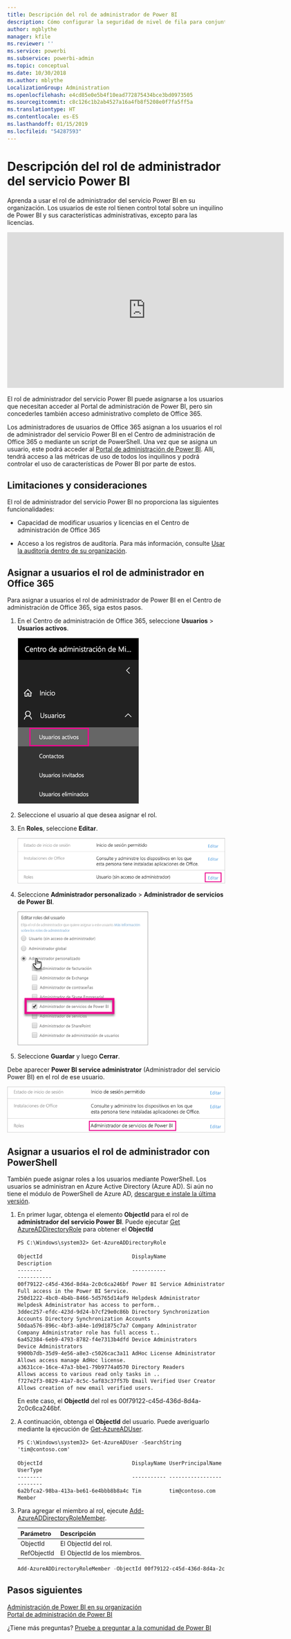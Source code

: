 ```yaml
---
title: Descripción del rol de administrador de Power BI
description: Cómo configurar la seguridad de nivel de fila para conjuntos de datos importados, y DirectQuery, dentro del servicio Power BI.
author: mgblythe
manager: kfile
ms.reviewer: ''
ms.service: powerbi
ms.subservice: powerbi-admin
ms.topic: conceptual
ms.date: 10/30/2018
ms.author: mblythe
LocalizationGroup: Administration
ms.openlocfilehash: e4cd85e0e5b4f10ead772875434bce3bd0973505
ms.sourcegitcommit: c8c126c1b2ab4527a16a4fb8f5208e0f7fa5ff5a
ms.translationtype: HT
ms.contentlocale: es-ES
ms.lasthandoff: 01/15/2019
ms.locfileid: "54287593"
---
```

# <a name="understanding-the-power-bi-service-administrator-role"></a>Descripción del rol de administrador del servicio Power BI

Aprenda a usar el rol de administrador del servicio Power BI en su organización. Los usuarios de este rol tienen control total sobre un inquilino de Power BI y sus características administrativas, excepto para las licencias.

<iframe width="640" height="360" src="https://www.youtube.com/embed/PQRbdJgEm3k?showinfo=0" frameborder="0" allowfullscreen></iframe>

El rol de administrador del servicio Power BI puede asignarse a los usuarios que necesitan acceder al Portal de administración de Power BI, pero sin concederles también acceso administrativo completo de Office 365.

Los administradores de usuarios de Office 365 asignan a los usuarios el rol de administrador del servicio Power BI en el Centro de administración de Office 365 o mediante un script de PowerShell. Una vez que se asigna un usuario, este podrá acceder al [Portal de administración de Power BI](service-admin-portal.md). Allí, tendrá acceso a las métricas de uso de todos los inquilinos y podrá controlar el uso de características de Power BI por parte de estos.

## <a name="limitations-and-considerations"></a>Limitaciones y consideraciones

El rol de administrador del servicio Power BI no proporciona las siguientes funcionalidades:

* Capacidad de modificar usuarios y licencias en el Centro de administración de Office 365

* Acceso a los registros de auditoría. Para más información, consulte [Usar la auditoría dentro de su organización](service-admin-auditing.md).

## <a name="assign-users-to-the-admin-role-in-office-365"></a>Asignar a usuarios el rol de administrador en Office 365

Para asignar a usuarios el rol de administrador de Power BI en el Centro de administración de Office 365, siga estos pasos.

1. En el Centro de administración de Office 365, seleccione **Usuarios** > **Usuarios activos**.

    ![Centro de administración de Office 365](media/service-admin-role/powerbi-admin-users.png)

1. Seleccione el usuario al que desea asignar el rol.

1. En **Roles**, seleccione **Editar**.

    ![Editar roles](media/service-admin-role/powerbi-admin-edit-roles.png)

1. Seleccione **Administrador personalizado** > **Administrador de servicios de Power BI**.

    ![Administrador de servicios de Power BI](media/service-admin-role/powerbi-admin-role.png)

1. Seleccione **Guardar** y luego **Cerrar**.

Debe aparecer **Power BI service administrator** (Administrador del servicio Power BI) en el rol de ese usuario.

![Roles](media/service-admin-role/powerbi-admin-role-set.png)

## <a name="assign-users-to-the-admin-role-with-powershell"></a>Asignar a usuarios el rol de administrador con PowerShell

También puede asignar roles a los usuarios mediante PowerShell. Los usuarios se administran en Azure Active Directory (Azure AD). Si aún no tiene el módulo de PowerShell de Azure AD, [descargue e instale la última versión](https://www.powershellgallery.com/packages/AzureAD/).

1. En primer lugar, obtenga el elemento **ObjectId** para el rol de **administrador del servicio Power BI**. Puede ejecutar [Get AzureADDirectoryRole](/powershell/module/azuread/get-azureaddirectoryrole) para obtener el **ObjectId**

    ```
    PS C:\Windows\system32> Get-AzureADDirectoryRole

    ObjectId                             DisplayName                        Description
    --------                             -----------                        -----------
    00f79122-c45d-436d-8d4a-2c0c6ca246bf Power BI Service Administrator     Full access in the Power BI Service.
    250d1222-4bc0-4b4b-8466-5d5765d14af9 Helpdesk Administrator             Helpdesk Administrator has access to perform..
    3ddec257-efdc-423d-9d24-b7cf29e0c86b Directory Synchronization Accounts Directory Synchronization Accounts
    50daa576-896c-4bf3-a84e-1d9d1875c7a7 Company Administrator              Company Administrator role has full access t..
    6a452384-6eb9-4793-8782-f4e7313b4dfd Device Administrators              Device Administrators
    9900b7db-35d9-4e56-a8e3-c5026cac3a11 AdHoc License Administrator        Allows access manage AdHoc license.
    a3631cce-16ce-47a3-bbe1-79b9774a0570 Directory Readers                  Allows access to various read only tasks in ..
    f727e2f3-0829-41a7-8c5c-5af83c37f57b Email Verified User Creator        Allows creation of new email verified users.
    ```

    En este caso, el **ObjectId** del rol es 00f79122-c45d-436d-8d4a-2c0c6ca246bf.

1. A continuación, obtenga el **ObjectId** del usuario. Puede averiguarlo mediante la ejecución de [Get-AzureADUser](/powershell/module/azuread/get-azureaduser).

    ```
    PS C:\Windows\system32> Get-AzureADUser -SearchString 'tim@contoso.com'

    ObjectId                             DisplayName UserPrincipalName      UserType
    --------                             ----------- -----------------      --------
    6a2bfca2-98ba-413a-be61-6e4bbb8b8a4c Tim         tim@contoso.com        Member
    ```

1. Para agregar el miembro al rol, ejecute [Add-AzureADDirectoryRoleMember](/powershell/module/azuread/add-azureaddirectoryrolemember).

    | Parámetro | Descripción |
    | --- | --- |
    | ObjectId |El ObjectId del rol. |
    | RefObjectId |El ObjectId de los miembros. |

    ```powershell
    Add-AzureADDirectoryRoleMember -ObjectId 00f79122-c45d-436d-8d4a-2c0c6ca246bf -RefObjectId 6a2bfca2-98ba-413a-be61-6e4bbb8b8a4c
    ```

## <a name="next-steps"></a>Pasos siguientes

[Administración de Power BI en su organización](service-admin-administering-power-bi-in-your-organization.md)  
[Portal de administración de Power BI](service-admin-portal.md)  

¿Tiene más preguntas? [Pruebe a preguntar a la comunidad de Power BI](http://community.powerbi.com/)